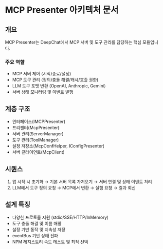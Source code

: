# MCP Presenter 아키텍처 문서

## 개요
MCP Presenter는 DeepChat에서 MCP 서버 및 도구 관리를 담당하는 핵심 모듈입니다.

### 주요 역할
- MCP 서버 제어 (시작/종료/설정)
- MCP 도구 관리 (정의/충돌 해결/캐시/호출 권한)
- LLM 도구 포맷 변환 (OpenAI, Anthropic, Gemini)
- 서버 상태 모니터링 및 이벤트 발행

## 계층 구조
- 인터페이스(IMCPPresenter)
- 프리젠터(McpPresenter)
- 서버 관리(ServerManager)
- 도구 관리(ToolManager)
- 설정 저장소(McpConfHelper, IConfigPresenter)
- 서버 클라이언트(McpClient)

## 시퀀스
1. 앱 시작 시 초기화 → 기본 서버 목록 가져오기 → 서버 연결 및 상태 이벤트 처리
2. LLM에서 도구 정의 요청 → MCP에서 변환 → 실행 요청 → 결과 회신

## 설계 특징
- 다양한 프로토콜 지원 (stdio/SSE/HTTP/InMemory)
- 도구 충돌 해결 및 이름 매핑
- 설정 기반 동작 및 지속성 저장
- eventBus 기반 상태 전파
- NPM 레지스트리 속도 테스트 및 최적 선택